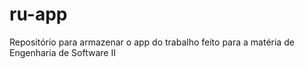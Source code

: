 # ru-app
Repositório para armazenar o app do trabalho feito para a matéria de Engenharia de Software II

